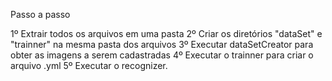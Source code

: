 Passo a passo

1º Extrair todos os arquivos em uma pasta
2º Criar os diretórios "dataSet" e "trainner" na mesma pasta dos arquivos
3º Executar dataSetCreator para obter as imagens a serem cadastradas
4º Executar o trainner para criar o arquivo .yml
5º Executar o recognizer.
